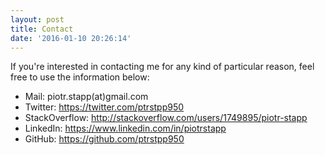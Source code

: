 ```yaml
---
layout: post
title: Contact
date: '2016-01-10 20:26:14'
---
```


If you're interested in contacting me for any kind of particular reason, feel free to use the information below:

- Mail: piotr.stapp(at)gmail.com
- Twitter: https://twitter.com/ptrstpp950
- StackOverflow: http://stackoverflow.com/users/1749895/piotr-stapp
- LinkedIn: https://www.linkedin.com/in/piotrstapp
- GitHub: https://github.com/ptrstpp950

